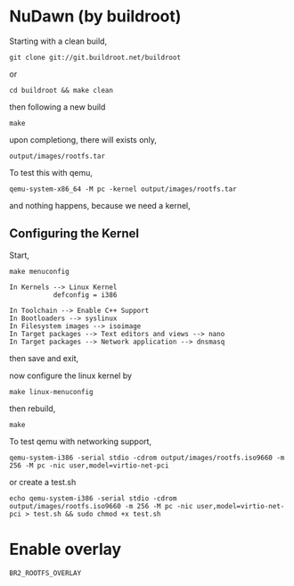 # NuDawn (by buildroot)
Starting with a clean build,

	git clone git://git.buildroot.net/buildroot

or

	cd buildroot && make clean

then following a new build

	make

upon completiong, there will exists only,

	output/images/rootfs.tar

To test this with qemu,

	qemu-system-x86_64 -M pc -kernel output/images/rootfs.tar

and nothing happens, because we need a kernel,

## Configuring the Kernel
Start,

	make menuconfig

	In Kernels --> Linux Kernel
               defconfig = i386

	In Toolchain --> Enable C++ Support
	In Bootloaders --> syslinux
	In Filesystem images --> isoimage
	In Target packages --> Text editors and views --> nano
	In Target packages --> Network application --> dnsmasq

then save and exit,

now configure the linux kernel by

	make linux-menuconfig

then rebuild,

	make

To test qemu with networking support,

	qemu-system-i386 -serial stdio -cdrom output/images/rootfs.iso9660 -m 256 -M pc -nic user,model=virtio-net-pci

or create a test.sh

	echo qemu-system-i386 -serial stdio -cdrom output/images/rootfs.iso9660 -m 256 -M pc -nic user,model=virtio-net-pci > test.sh && sudo chmod +x test.sh

# Enable overlay

	BR2_ROOTFS_OVERLAY
